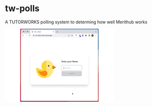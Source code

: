 # tw-polls
A TUTORWORKS polling system to determing how well Merithub works

![](https://github.com/ike5/tw-polls/blob/main/Poll%20App.gif)
